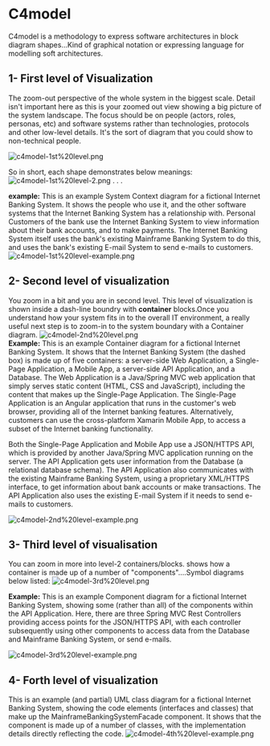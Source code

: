 # C4model
C4model is a methodology to express software architectures in block diagram shapes...Kind of graphical notation or expressing language for modelling soft architectures.
## 1- First level of Visualization
The zoom-out perspective of the whole system in the biggest scale. Detail isn't important here as this is your zoomed out view showing a big picture of the system landscape. The focus should be on people (actors, roles, personas, etc) and software systems rather than technologies, protocols and other low-level details. It's the sort of diagram that you could show to non-technical people.

![c4model-1st%20level.png](c4model-1st%20level.png)

So in short, each shape demonstrates below meanings:
![c4model-1st%20level-2.png](c4model-1st%20level-2.png)
.
.
.                                                                                                                                                                                                                                                                                                                                                          

**example:**
This is an example System Context diagram for a fictional Internet Banking System. It shows the people who use it, and the other software systems that the Internet Banking System has a relationship with. Personal Customers of the bank use the Internet Banking System to view information about their bank accounts, and to make payments. The Internet Banking System itself uses the bank's existing Mainframe Banking System to do this, and uses the bank's existing E-mail System to send e-mails to customers.
![c4model-1st%20level-example.png](c4model-1st%20level-example.png)

## 2- Second level of visualization 
You zoom in a bit and you are in second level. This level of visualization is shown inside a dash-line boundry with **container** blocks.Once you understand how your system fits in to the overall IT environment, a really useful next step is to zoom-in to the system boundary with a Container diagram. 
                                                                                                                                                                                   ![c4model-2nd%20level.png](c4model-2nd%20level.png)                                                                                                                                                                       
**Example:**
This is an example Container diagram for a fictional Internet Banking System. It shows that the Internet Banking System (the dashed box) is made up of five containers: a server-side Web Application, a Single-Page Application, a Mobile App, a server-side API Application, and a Database. The Web Application is a Java/Spring MVC web application that simply serves static content (HTML, CSS and JavaScript), including the content that makes up the Single-Page Application. The Single-Page Application is an Angular application that runs in the customer's web browser, providing all of the Internet banking features. Alternatively, customers can use the cross-platform Xamarin Mobile App, to access a subset of the Internet banking functionality.

Both the Single-Page Application and Mobile App use a JSON/HTTPS API, which is provided by another Java/Spring MVC application running on the server. The API Application gets user information from the Database (a relational database schema). The API Application also communicates with the existing Mainframe Banking System, using a proprietary XML/HTTPS interface, to get information about bank accounts or make transactions. The API Application also uses the existing E-mail System if it needs to send e-mails to customers.

![c4model-2nd%20level-example.png](c4model-2nd%20level-example.png)

## 3- Third level of visualisation
You can zoom in more into level-2 containers/blocks. 
shows how a container is made up of a number of "components"....Symbol diagrams below listed: 
![c4model-3rd%20level.png](c4model-3rd%20level.png)

**Example:**
This is an example Component diagram for a fictional Internet Banking System, showing some (rather than all) of the components within the API Application. Here, there are three Spring MVC Rest Controllers providing access points for the JSON/HTTPS API, with each controller subsequently using other components to access data from the Database and Mainframe Banking System, or send e-mails.

![c4model-3rd%20level-example.png](c4model-3rd%20level-example.png)

## 4- Forth level of visualization


This is an example (and partial) UML class diagram for a fictional Internet Banking System, showing the code elements (interfaces and classes) that make up the MainframeBankingSystemFacade component. It shows that the component is made up of a number of classes, with the implementation details directly reflecting the code.
![c4model-4th%20level-example.png](c4model-4th%20level-example.png)
